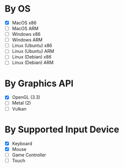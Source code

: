 # By OS

- [x] MacOS x86
- [ ] MacOS ARM
- [ ] Windows x86
- [ ] Windows ARM
- [ ] Linux (Ubuntu) x86
- [ ] Linux (Ubuntu) ARM
- [ ] Linux (Debian) x86
- [ ] Linux (Debian) ARM

# By Graphics API

- [x] OpenGL (3.3)
- [ ] Metal  (2)
- [ ] Vulkan

# By Supported Input Device

- [x] Keyboard
- [x] Mouse
- [ ] Game Controller
- [ ] Touch